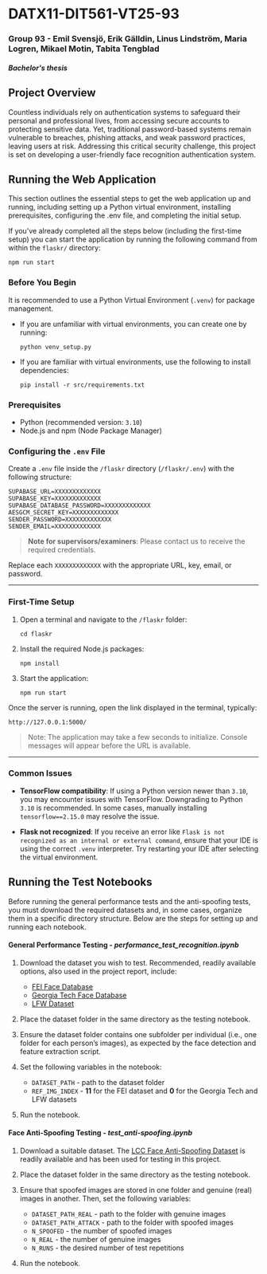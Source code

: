 # DATX11-DIT561-VT25-93
### Group 93 - Emil Svensjö, Erik Gälldin, Linus Lindström, Maria Logren, Mikael Motin, Tabita Tengblad 
#### *Bachelor's thesis*
## Project Overview
Countless individuals rely on authentication systems to safeguard their personal and professional lives, from accessing secure accounts to protecting sensitive data. Yet, traditional password-based systems remain vulnerable to breaches, phishing attacks, and weak password practices, leaving users at risk.
Addressing this critical security challenge, this project is set on developing a user-friendly face recognition authentication system. 


## Running the Web Application
This section outlines the essential steps to get the web application up and running, including setting up a Python virtual environment, installing prerequisites, configuring the .env file, and completing the initial setup.

If you’ve already completed all the steps below (including the first-time setup) you can start the application by running the following command from within the `flaskr/` directory:
```
npm run start
```
### Before You Begin

It is recommended to use a Python Virtual Environment (`.venv`) for package management.

- If you are unfamiliar with virtual environments, you can create one by running:
  ```
  python venv_setup.py
  ```
- If you are familiar with virtual environments, use the following to install dependencies:
  ```
  pip install -r src/requirements.txt
  ```

### Prerequisites

- Python (recommended version: `3.10`)
- Node.js and npm (Node Package Manager)

### Configuring the `.env` File

Create a `.env` file inside the `/flaskr` directory (`/flaskr/.env`) with the following structure:

```
SUPABASE_URL=XXXXXXXXXXXXX
SUPABASE_KEY=XXXXXXXXXXXXX
SUPABASE_DATABASE_PASSWORD=XXXXXXXXXXXXX
AESGCM_SECRET_KEY=XXXXXXXXXXXXX
SENDER_PASSWORD=XXXXXXXXXXXXX
SENDER_EMAIL=XXXXXXXXXXXXX
```

> **Note for supervisors/examiners**: Please contact us to receive the required credentials.

Replace each `XXXXXXXXXXXXX` with the appropriate URL, key, email, or password.

---

### First-Time Setup

1. Open a terminal and navigate to the `/flaskr` folder:
   ```
   cd flaskr
   ```
2. Install the required Node.js packages:
   ```
   npm install
   ```
3. Start the application:
   ```
   npm run start
   ```

Once the server is running, open the link displayed in the terminal, typically:
```
http://127.0.0.1:5000/
```

> Note: The application may take a few seconds to initialize. Console messages will appear before the URL is available.

---

### Common Issues

- **TensorFlow compatibility**: If using a Python version newer than `3.10`, you may encounter issues with TensorFlow. Downgrading to Python `3.10` is recommended. In some cases, manually installing `tensorflow==2.15.0` may resolve the issue.
  
- **Flask not recognized**: If you receive an error like `Flask is not recognized as an internal or external command`, ensure that your IDE is using the correct `.venv` interpreter. Try restarting your IDE after selecting the virtual environment.

## Running the Test Notebooks

Before running the general performance tests and the anti-spoofing tests, you must download the required datasets and, in some cases, organize them in a specific directory structure. Below are the steps for setting up and running each notebook.

#### General Performance Testing - *performance_test_recognition.ipynb*

1. Download the dataset you wish to test. Recommended, readily available options, also used in the project report, include:
   - [FEI Face Database](https://fei.edu.br/~cet/facedatabase.html)
   - [Georgia Tech Face Database](https://www.anefian.com/research/face_reco.htm)
   - [LFW Dataset](https://www.kaggle.com/datasets/jessicali9530/lfw-dataset)

2. Place the dataset folder in the same directory as the testing notebook.

3. Ensure the dataset folder contains one subfolder per individual (i.e., one folder for each person’s images), as expected by the face detection and feature extraction script.

4. Set the following variables in the notebook:
   - `DATASET_PATH` - path to the dataset folder
   - `REF_IMG_INDEX` - **11** for the FEI dataset and **0** for the Georgia Tech and LFW datasets

5. Run the notebook.

#### Face Anti-Spoofing Testing - *test_anti-spoofing.ipynb*

1. Download a suitable dataset. The [LCC Face Anti-Spoofing Dataset](https://www.kaggle.com/datasets/faber24/lcc-fasd) is readily available and has been used for testing in this project.

2. Place the dataset folder in the same directory as the testing notebook.

3. Ensure that spoofed images are stored in one folder and genuine (real) images in another. Then, set the following variables:
   - `DATASET_PATH_REAL` - path to the folder with genuine images
   - `DATASET_PATH_ATTACK` - path to the folder with spoofed images
   - `N_SPOOFED` - the number of spoofed images
   - `N_REAL` - the number of genuine images
   - `N_RUNS` - the desired number of test repetitions

4. Run the notebook.


